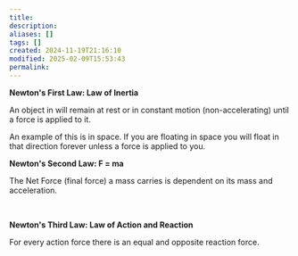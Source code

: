 ```yaml
---
title: 
description: 
aliases: []
tags: []
created: 2024-11-19T21:16:10
modified: 2025-02-09T15:53:43
permalink:
---
```


**Newton's First Law: Law of Inertia**

An object in will remain at rest or in constant motion (non-accelerating) until a force is applied to it.  
	
An example of this is in space. If you are floating in space you will float in that direction forever unless a force is applied to you.

	

**Newton's Second Law: F = ma**

The Net Force (final force) a mass carries is dependent on its mass and acceleration.

	
​

**Newton's Third Law: Law of Action and Reaction**

For every action force there is an equal and opposite reaction force.

